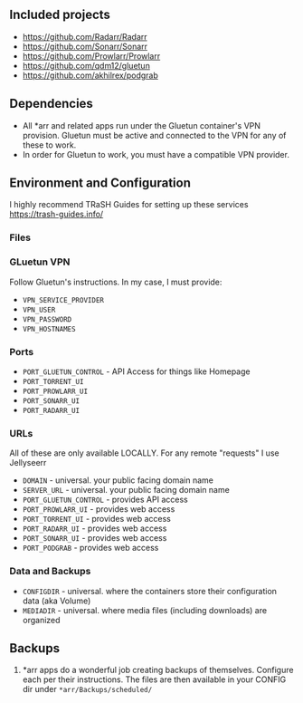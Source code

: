 ## Included projects

- https://github.com/Radarr/Radarr
- https://github.com/Sonarr/Sonarr
- https://github.com/Prowlarr/Prowlarr
- https://github.com/qdm12/gluetun
- https://github.com/akhilrex/podgrab

## Dependencies

- All *arr and related apps run under the Gluetun container's VPN provision. Gluetun must be active and connected to the VPN for any of these to work.
- In order for Gluetun to work, you must have a compatible VPN provider.


## Environment and Configuration
I highly recommend TRaSH Guides for setting up these services https://trash-guides.info/

### Files

### GLuetun VPN
Follow Gluetun's instructions. In my case, I must provide:
- `VPN_SERVICE_PROVIDER`
- `VPN_USER`
- `VPN_PASSWORD`
- `VPN_HOSTNAMES`


### Ports

- `PORT_GLUETUN_CONTROL` - API Access for things like Homepage 
- `PORT_TORRENT_UI`
- `PORT_PROWLARR_UI`
- `PORT_SONARR_UI`
- `PORT_RADARR_UI`

### URLs
All of these are only available LOCALLY. For any remote "requests" I use Jellyseerr
- `DOMAIN` - universal. your public facing domain name
- `SERVER_URL` - universal. your public facing domain name
- `PORT_GLUETUN_CONTROL` - provides API access
- `PORT_PROWLARR_UI` - provides web access
- `PORT_TORRENT_UI` - provides web access
- `PORT_RADARR_UI` - provides web access
- `PORT_SONARR_UI` - provides web access
- `PORT_PODGRAB` - provides web access

### Data and Backups
- `CONFIGDIR` - universal. where the containers store their configuration data (aka Volume)
- `MEDIADIR` - universal. where media files (including downloads) are organized


## Backups
1. *arr apps do a wonderful job creating backups of themselves. Configure each per their instructions.  The files are then available in your CONFIG dir under `*arr/Backups/scheduled/`